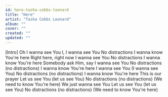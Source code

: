 ```yaml
---
id: here-tasha-cobbs-leonard
title: "Here"
artist: "Tasha Cobbs Leonard"
album: ""
cover: ""
created: ""
updated: ""
---
```


[Intro]
Oh I wanna see You
I, I wanna see You
No distractions
I wanna know You're here
Right here, right now
I wanna see You
No distractions
I wanna know You're here
Somebody ask Him, say
I wanna see You
No distractions (no distractions)
I wanna know You're here
I wanna see You (I wanna see You)
No distractions (no distractions)
I wanna know You're here
This is our prayer
Let us see You (let us see You)
No distractions (no distractions)
(We need to know You're here)
We just wanna see You
Let us see You (let us see You)
No distractions (no distractions)
(We need to know You're here)